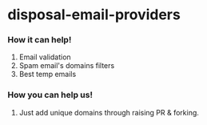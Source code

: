 # disposal-email-providers

### How it can help!

1. Email validation
2. Spam email's domains filters
3. Best temp emails

### How you can help us!

1. Just add unique domains through raising PR & forking.
